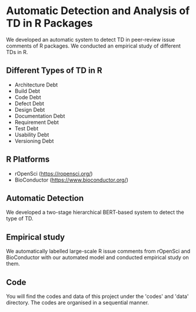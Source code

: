 # Automatic Detection and Analysis of TD in R Packages
We developed an automatic system to detect TD in peer-review issue comments of R packages. We conducted an empirical study of different TDs in R.

## Different Types of TD in R
* Architecture Debt
* Build Debt
* Code Debt
* Defect Debt
* Design Debt
* Documentation Debt
* Requirement Debt
* Test Debt
* Usability Debt
* Versioning Debt

## R Platforms
* rOpenSci (https://ropensci.org/)
* BioConductor (https://www.bioconductor.org/)

## Automatic Detection
We developed a two-stage hierarchical BERT-based system to detect the type of TD.

## Empirical study
We automatically labelled large-scale R issue comments from rOpenSci and BioConductor with our automated model and conducted empirical study on them.

## Code
You will find the codes and data of this project under the 'codes' and 'data' directory. The codes are organised in a sequential manner.
